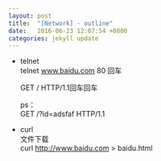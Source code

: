 ```yaml
---
layout: post
title:  "[Network] - outline"
date:   2016-06-23 12:07:54 +0800
categories: jekyll update
---
```


* telnet  
  telnet www.baidu.com 80 回车  

  GET / HTTP/1.1回车回车  

  ps：  
  GET /?id=adsfaf HTTP/1.1      

* curl  
  文件下载  
  curl http://www.baidu.com > baidu.html  


